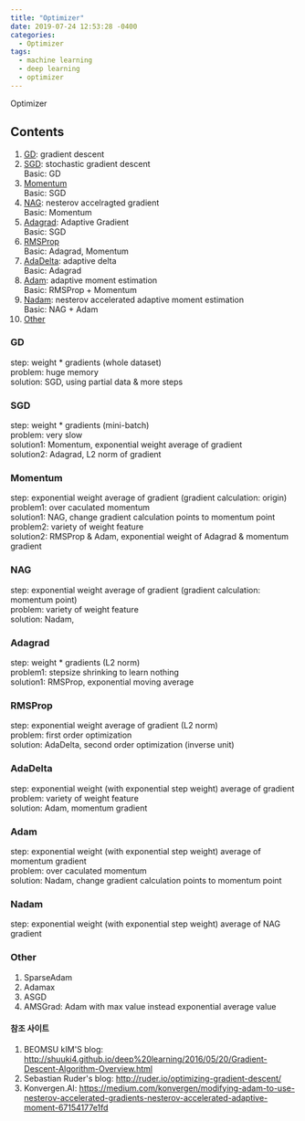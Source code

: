 ```yaml
---
title: "Optimizer"
date: 2019-07-24 12:53:28 -0400
categories:
  - Optimizer
tags:
  - machine learning
  - deep learning
  - optimizer
---
```


Optimizer

## Contents  
  1. [GD](#gd): gradient descent  
  2. [SGD](#sgd): stochastic gradient descent  
    Basic: GD
  3. [Momentum](#momentum)  
    Basic: SGD
  4. [NAG](#nag): nesterov accelragted gradient    
    Basic: Momentum
  5. [Adagrad](#adagrad): Adaptive Gradient  
    Basic: SGD
  6. [RMSProp](#rmsprop)  
    Basic: Adagrad, Momentum
  7. [AdaDelta](#adadelta): adaptive delta  
    Basic: Adagrad
  8. [Adam](#adam): adaptive moment estimation  
    Basic: RMSProp + Momentum
  9. [Nadam](#nadam): nesterov accelerated adaptive moment estimation  
    Basic: NAG + Adam
  10. [Other](#other)  
  
### GD
  step: weight * gradients (whole dataset)  
  problem: huge memory  
  solution: SGD, using partial data & more steps
### SGD
  step: weight * gradients (mini-batch)  
  problem: very slow  
  solution1: Momentum, exponential weight average of gradient  
  solution2: Adagrad, L2 norm of gradient
### Momentum
  step: exponential weight average of gradient (gradient calculation: origin)  
  problem1: over caculated momentum  
  solution1: NAG, change gradient calculation points to momentum point  
  problem2: variety of weight feature  
  solution2: RMSProp & Adam, exponential weight of Adagrad & momentum gradient
### NAG
  step: exponential weight average of gradient (gradient calculation: momentum point)  
  problem: variety of weight feature  
  solution: Nadam, 
### Adagrad
  step: weight * gradients (L2 norm)  
  problem1: stepsize shrinking to learn nothing  
  solution1: RMSProp, exponential moving average
### RMSProp
  step: exponential weight average of gradient (L2 norm)  
  problem: first order optimization  
  solution: AdaDelta, second order optimization (inverse unit)
### AdaDelta
  step: exponential weight (with exponential step weight) average of gradient  
  problem: variety of weight feature  
  solution: Adam, momentum gradient
### Adam
  step: exponential weight (with exponential step weight) average of momentum gradient  
  problem: over caculated momentum  
  solution: Nadam, change gradient calculation points to momentum point
### Nadam
  step: exponential weight (with exponential step weight) average of NAG gradient  

### Other
  1. SparseAdam
  2. Adamax
  3. ASGD
  4. AMSGrad: Adam with max value instead exponential average value
  
#### 참조 사이트
1. BEOMSU kIM'S blog: http://shuuki4.github.io/deep%20learning/2016/05/20/Gradient-Descent-Algorithm-Overview.html  
2. Sebastian Ruder's blog: http://ruder.io/optimizing-gradient-descent/  
3. Konvergen.AI: https://medium.com/konvergen/modifying-adam-to-use-nesterov-accelerated-gradients-nesterov-accelerated-adaptive-moment-67154177e1fd  
